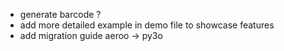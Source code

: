 - generate barcode ?
- add more detailed example in demo file to showcase features
- add migration guide aeroo -\> py3o
